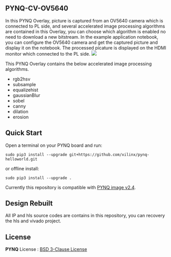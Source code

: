 ## PYNQ-CV-OV5640

In this PYNQ Overlay, picture is captured from an OV5640 camera which is connected to PL side, and several accelerated image processing algorithms are contained in this Overlay, you can choose which algorithm is enabled no need to download a new bitstream. In the example application notebook, you can configure the OV5640 camera and get the captured picture and display it on the notebook. The processed picature is displayed on the HDMI monitor which connected to the PL side.
![](./images/Architecture.png)

This PYNQ Overlay contains the below accelerated image processing algorithms.

* rgb2hsv	
* subsample
* equalizehist
* gaussianBlur
* sobel
* canny
* dilation
* erosion

## Quick Start

Open a terminal on your PYNQ board and run:

```
sudo pip3 install --upgrade git+https://github.com/xilinx/pynq-helloworld.git
```

or offline install:

```
sudo pip3 install --upgrade .
```

Currently this repository is compatible with [PYNQ image v2.4](http://www.pynq.io/board).


## Design Rebuilt

All IP and hls source codes are contains in this repository, you can recovery the hls and vivado project.

## License

**PYNQ** License : [BSD 3-Clause License](https://github.com/Xilinx/PYNQ/blob/master/LICENSE)
